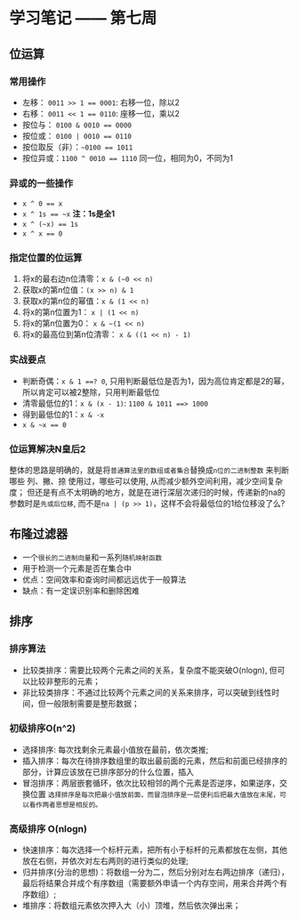 # 学习笔记 —— 第七周

## 位运算

### 常用操作
* 左移： `0011 >> 1 == 0001`: 右移一位，除以2
* 右移： `0011 << 1 == 0110`: 座移一位，乘以2
* 按位与： `0100 & 0010 == 0000`
* 按位或： `0100 | 0010 == 0110`
* 按位取反（非）：`~0100 == 1011`
* 按位异或：`1100 ^ 0010 == 1110` 同一位，相同为0，不同为1

### 异或的一些操作
* `x ^ 0 == x`
* `x ^ 1s == ~x` **注：1s是全1**
* `x ^ (~x) == 1s`
* `x ^ x == 0`

### 指定位置的位运算

1. 将x的最右边n位清零：`x & (~0 << n)`
2. 获取x的第n位值：`(x >> n) & 1`
3. 获取x的第n位的幂值：`x & (1 << n)`
4. 将x的第n位置为1： `x | (1 << n)`
5. 将x的第n位置为0： `x & ~(1 << n)`
6. 将x的最高位到第n位清零： `x & ((1 << n) - 1)`

### 实战要点

* 判断奇偶：`x & 1 ==? 0`, 只用判断最低位是否为1，因为高位肯定都是2的幂，所以肯定可以被2整除，只用判断最低位
* 清零最低位的1：`x & (x - 1)`: `1100 & 1011 ==> 1000`
* 得到最低位的1：`x & -x`
* `x & ~x == 0`

### 位运算解决N皇后2
整体的思路是明确的，就是将`普通算法里的数组或者集合`替换成`n位的二进制整数` 来判断哪些 列、撇、捺 使用过，哪些可以使用, 从而减少额外空间利用，减少空间复杂度；
但还是有点不太明确的地方，就是在进行深层次递归的时候，传递新的na的参数时是`先或后位移`, 而不是`na | (p >> 1)`，这样不会将最低位的1给位移没了么?


## 布隆过滤器

* 一个`很长的二进制向量`和一系列`随机映射函数`
* 用于检测一个元素是否在集合中
* 优点：空间效率和查询时间都远远优于一般算法
* 缺点：有一定误识别率和删除困难


## 排序

### 排序算法

* 比较类排序：需要比较两个元素之间的关系，复杂度不能突破O(nlogn), 但可以比较非整形的元素；
* 非比较类排序：不通过比较两个元素之间的关系来排序，可以突破到线性时间，但一般限制需要是整形数据；

### 初级排序O(n^2)
* 选择排序: 每次找剩余元素最小值放在最前，依次类推;
* 插入排序：每次在待排序数组里的取出最前面的元素，然后和前面已经排序的部分，计算应该放在已排序部分的什么位置，插入
* 冒泡排序：两层嵌套循环，依次比较相邻的两个元素是否逆序，如果逆序，交换位置
`选择排序是每次把最小值放前面，而冒泡排序是一层便利后把最大值放在末尾，可以看作两者思想是相反的。`

### 高级排序 O(nlogn)
* 快速排序：每次选择一个标杆元素，把所有小于标杆的元素都放在左侧，其他放在右侧，并依次对左右两则的进行类似的处理;
* 归并排序(分治的思想)：将数组一分为二，然后分别对左右两边排序（递归），最后将结果合并成个有序数组（需要额外申请一个内存空间，用来合并两个有序数组）;
* 堆排序：将数组元素依次押入大（小）顶堆，然后依次弹出来；
